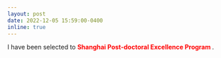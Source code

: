 ```yaml
---
layout: post
date: 2022-12-05 15:59:00-0400
inline: true
---
```


I have been selected to **<font color='red'>Shanghai Post-doctoral Excellence Program </font>**.